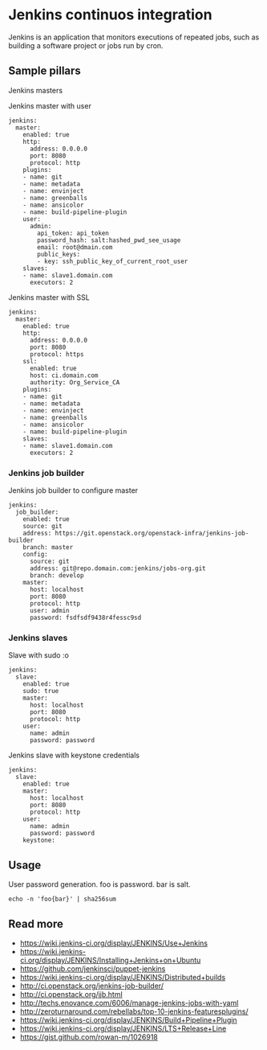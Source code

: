 
# Jenkins continuos integration

Jenkins is an application that monitors executions of repeated jobs, such as building a software project or jobs run by cron.

## Sample pillars

Jenkins masters

Jenkins master with user

    jenkins:
      master:
        enabled: true
        http:
          address: 0.0.0.0
          port: 8080
          protocol: http
        plugins:
        - name: git
        - name: metadata
        - name: envinject
        - name: greenballs
        - name: ansicolor
        - name: build-pipeline-plugin
        user:
          admin:
            api_token: api_token
            password_hash: salt:hashed_pwd_see_usage
            email: root@dmain.com
            public_keys:
            - key: ssh_public_key_of_current_root_user
        slaves:
        - name: slave1.domain.com
          executors: 2

Jenkins master with SSL

    jenkins:
      master:
        enabled: true
        http:
          address: 0.0.0.0
          port: 8080
          protocol: https
        ssl:
          enabled: true
          host: ci.domain.com
          authority: Org_Service_CA
        plugins:
        - name: git
        - name: metadata
        - name: envinject
        - name: greenballs
        - name: ansicolor
        - name: build-pipeline-plugin
        slaves:
        - name: slave1.domain.com
          executors: 2

### Jenkins job builder

Jenkins job builder to configure master

    jenkins:
      job_builder:
        enabled: true
        source: git
        address: https://git.openstack.org/openstack-infra/jenkins-job-builder
        branch: master
        config:
          source: git
          address: git@repo.domain.com:jenkins/jobs-org.git
          branch: develop
        master:
          host: localhost
          port: 8080
          protocol: http
          user: admin
          password: fsdfsdf9438r4fessc9sd

### Jenkins slaves

Slave with sudo :o

    jenkins:
      slave:
        enabled: true
        sudo: true
        master:
          host: localhost
          port: 8080
          protocol: http
        user:
          name: admin
          password: password

Jenkins slave with keystone credentials

    jenkins:
      slave:
        enabled: true
        master:
          host: localhost
          port: 8080
          protocol: http
        user:
          name: admin
          password: password
        keystone:

## Usage

User password generation. foo is password. bar is salt.

    echo -n 'foo{bar}' | sha256sum

## Read more

* https://wiki.jenkins-ci.org/display/JENKINS/Use+Jenkins
* https://wiki.jenkins-ci.org/display/JENKINS/Installing+Jenkins+on+Ubuntu
* https://github.com/jenkinsci/puppet-jenkins
* https://wiki.jenkins-ci.org/display/JENKINS/Distributed+builds
* http://ci.openstack.org/jenkins-job-builder/
* http://ci.openstack.org/jjb.html
* http://techs.enovance.com/6006/manage-jenkins-jobs-with-yaml
* http://zeroturnaround.com/rebellabs/top-10-jenkins-featuresplugins/
* https://wiki.jenkins-ci.org/display/JENKINS/Build+Pipeline+Plugin
* https://wiki.jenkins-ci.org/display/JENKINS/LTS+Release+Line
* https://gist.github.com/rowan-m/1026918
